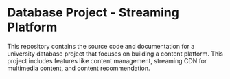 # Database Project - Streaming Platform 

This repository contains the source code and documentation for a university database project that focuses on building a content platform. This project includes features like content management, streaming CDN for multimedia content, and content recommendation.
